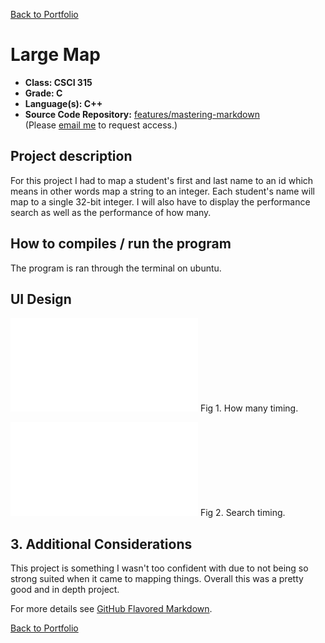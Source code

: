[Back to Portfolio](./)

Large Map 
===============

-   **Class: CSCI 315** 
-   **Grade: C**
-   **Language(s): C++**
-   **Source Code Repository:** [features/mastering-markdown](https://guides.github.com/features/mastering-markdown/)  
    (Please [email me](mailto:kttyler@csustudent.net?subject=GitHub%20Access) to request access.)

## Project description
For this project I had to map a student's first and last name to an id which means in other words map a string to an integer. Each student's name will map to a single 32-bit integer. I will also have to display the performance search as well as the performance of how many. 

## How to compiles / run the program

The program is ran through the terminal on ubuntu. 

## UI Design

![screenshot](images/howmany.pdf)
Fig 1. How many timing. 

![screenshot](images/search.pdf)
Fig 2. Search timing.



## 3. Additional Considerations

This project is something I wasn't too confident with due to not being so strong suited when it came to mapping things. Overall this was a pretty good and in depth project. 

For more details see [GitHub Flavored Markdown](https://guides.github.com/features/mastering-markdown/).

[Back to Portfolio](./)
